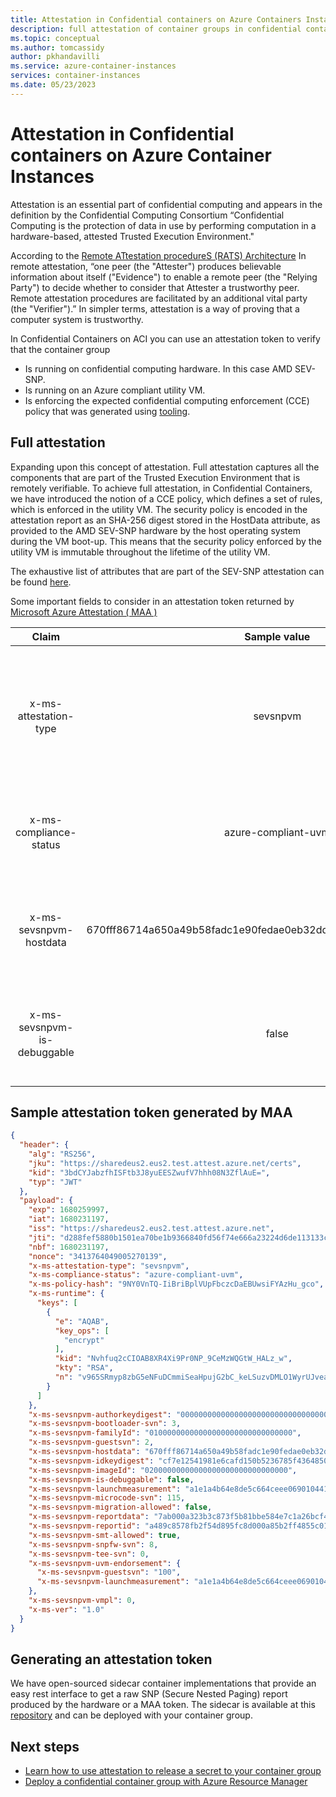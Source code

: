 ```yaml
---
title: Attestation in Confidential containers on Azure Containers Instances 
description: full attestation of container groups in confidential containers on Azure Container Instances  
ms.topic: conceptual
ms.author: tomcassidy
author: pkhandavilli
ms.service: azure-container-instances
services: container-instances
ms.date: 05/23/2023
---
```


# Attestation in Confidential containers on Azure Container Instances 

Attestation is an essential part of confidential computing and appears in the definition by the Confidential Computing Consortium “Confidential Computing is the protection of data in use by performing computation in a hardware-based, attested Trusted Execution Environment."

According to the [Remote ATtestation procedureS (RATS) Architecture](https://www.ietf.org/rfc/rfc9334.html) In remote attestation, “one peer (the "Attester") produces believable information about itself ("Evidence") to enable a remote peer (the "Relying Party") to decide whether to consider that Attester a trustworthy peer. Remote attestation procedures are facilitated by an additional vital party (the "Verifier").” In simpler terms, attestation is a way of proving that a computer system is trustworthy. 

In Confidential Containers on ACI you can use an attestation token to verify that the container group

- Is running on confidential computing hardware. In this case AMD SEV-SNP.
- Is running on an Azure compliant utility VM.
- Is enforcing the expected confidential computing enforcement (CCE) policy that was generated using [tooling](https://github.com/Azure/azure-cli-extensions/blob/main/src/confcom/azext_confcom/README.md).

## Full attestation 

Expanding upon this concept of attestation. Full attestation captures all the components that are part of the Trusted Execution Environment that is remotely verifiable. To achieve full attestation, in Confidential Containers, we have introduced the notion of a CCE policy, which defines a set of rules, which is enforced in the utility VM. The security policy is encoded in the attestation report as an SHA-256 digest stored in the HostData attribute, as provided to the AMD SEV-SNP hardware by the host operating system during the VM boot-up. This means that the security policy enforced by the utility VM is immutable throughout the lifetime of the utility VM.

The exhaustive list of attributes that are part of the SEV-SNP attestation can be found [here](https://www.amd.com/system/files/TechDocs/56860.pdf).

Some important fields to consider in an attestation token returned by [Microsoft Azure Attestation ( MAA )](../attestation/overview.md) 

|            Claim            |                           Sample value                           |                                           Description                                           |
|:---------------------------:|:----------------------------------------------------------------:|:-----------------------------------------------------------------------------------------------:|
| x-ms-attestation-type       | sevsnpvm                                                         | String value that describes the attestation type. For example, in this scenario sevsnp hardware |
| x-ms-compliance-status      | azure-compliant-uvm                                              | Compliance status of the utility VM that runs the container group.                              |
| x-ms-sevsnpvm-hostdata      | 670fff86714a650a49b58fadc1e90fedae0eb32dd51e34931c1e7a1839c08f6f | Hash of the CCE policy that was generated using tooling during deployment.                      |
| x-ms-sevsnpvm-is-debuggable | false                                                            | Flag to indicate whether the underlying hardware is running in debug mode                       |

## Sample attestation token generated by MAA

```json
{
  "header": {
    "alg": "RS256",
    "jku": "https://sharedeus2.eus2.test.attest.azure.net/certs",
    "kid": "3bdCYJabzfhISFtb3J8yuEESZwufV7hhh08N3ZflAuE=",
    "typ": "JWT"
  },
  "payload": {
    "exp": 1680259997,
    "iat": 1680231197,
    "iss": "https://sharedeus2.eus2.test.attest.azure.net",
    "jti": "d288fef5880b1501ea70be1b9366840fd56f74e666a23224d6de113133cbd8d5",
    "nbf": 1680231197,
    "nonce": "3413764049005270139",
    "x-ms-attestation-type": "sevsnpvm",
    "x-ms-compliance-status": "azure-compliant-uvm",
    "x-ms-policy-hash": "9NY0VnTQ-IiBriBplVUpFbczcDaEBUwsiFYAzHu_gco",
    "x-ms-runtime": {
      "keys": [
        {
          "e": "AQAB",
          "key_ops": [
            "encrypt"
          ],
          "kid": "Nvhfuq2cCIOAB8XR4Xi9Pr0NP_9CeMzWQGtW_HALz_w",
          "kty": "RSA",
          "n": "v965SRmyp8zbG5eNFuDCmmiSeaHpujG2bC_keLSuzvDMLO1WyrUJveaa5bzMoO0pA46pXkmbqHisozVzpiNDLCo6d3z4TrGMeFPf2APIMu-RSrzN56qvHVyIr5caWfHWk-FMRDwAefyNYRHkdYYkgmFK44hhUdtlCAKEv5UQpFZjvh4iI9jVBdGYMyBaKQLhjI5WIh-QG6Za5sSuOCFMnmuyuvN5DflpLFz595Ss-EoBIY-Nil6lCtvcGgR-IbjUYHAOs5ajamTzgeO8kx3VCE9HcyKmyUZsiyiF6IDRp2Bpy3NHTjIz7tmkpTHx7tHnRtlfE2FUv0B6i_QYl_ZA5Q"
        }
      ]
    },
    "x-ms-sevsnpvm-authorkeydigest": "000000000000000000000000000000000000000000000000000000000000000000000000000000000000000000000000",
    "x-ms-sevsnpvm-bootloader-svn": 3,
    "x-ms-sevsnpvm-familyId": "01000000000000000000000000000000",
    "x-ms-sevsnpvm-guestsvn": 2,
    "x-ms-sevsnpvm-hostdata": "670fff86714a650a49b58fadc1e90fedae0eb32dd51e34931c1e7a1839c08f6f",
    "x-ms-sevsnpvm-idkeydigest": "cf7e12541981e6cafd150b5236785f4364850e2c4963825f9ab1d8091040aea0964bb9a8835f966bdc174d9ad53b4582",
    "x-ms-sevsnpvm-imageId": "02000000000000000000000000000000",
    "x-ms-sevsnpvm-is-debuggable": false,
    "x-ms-sevsnpvm-launchmeasurement": "a1e1a4b64e8de5c664ceee069010441f74cf039065b5b847e82b9d1a7629aaf33d5591c6b18cee48a4dde481aa88d0fb",
    "x-ms-sevsnpvm-microcode-svn": 115,
    "x-ms-sevsnpvm-migration-allowed": false,
    "x-ms-sevsnpvm-reportdata": "7ab000a323b3c873f5b81bbe584e7c1a26bcf40dc27e00f8e0d144b1ed2d14f10000000000000000000000000000000000000000000000000000000000000000",
    "x-ms-sevsnpvm-reportid": "a489c8578fb2f54d895fc8d000a85b2ff4855c015e4fb7216495c4dba4598345",
    "x-ms-sevsnpvm-smt-allowed": true,
    "x-ms-sevsnpvm-snpfw-svn": 8,
    "x-ms-sevsnpvm-tee-svn": 0,
    "x-ms-sevsnpvm-uvm-endorsement": {
      "x-ms-sevsnpvm-guestsvn": "100",
      "x-ms-sevsnpvm-launchmeasurement": "a1e1a4b64e8de5c664ceee069010441f74cf039065b5b847e82b9d1a7629aaf33d5591c6b18cee48a4dde481aa88d0fb"
    },
    "x-ms-sevsnpvm-vmpl": 0,
    "x-ms-ver": "1.0"
  }
}
```
## Generating an attestation token 

We have open-sourced sidecar container implementations that provide an easy rest interface to get a raw SNP (Secure Nested Paging) report produced by the hardware or a MAA token. The sidecar is available at this [repository](https://github.com/microsoft/confidential-sidecar-containers) and can be deployed with your container group. 

## Next steps

- [Learn how to use attestation to release a secret to your container group](../confidential-computing/skr-flow-confidential-containers-azure-container-instance.md)
- [Deploy a confidential container group with Azure Resource Manager](./container-instances-tutorial-deploy-confidential-containers-cce-arm.md)

